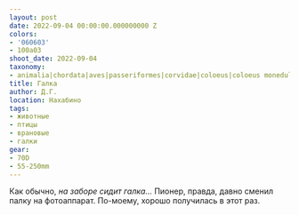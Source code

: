 ```yaml
---
layout: post
date: 2022-09-04 00:00:00.000000000 Z
colors:
- '060603'
- 100a03
shoot_date: 2022-09-04
taxonomy:
- animalia|chordata|aves|passeriformes|corvidae|coloeus|coloeus monedula
title: Галка
author: Д.Г.
location: Нахабино
tags:
- животные
- птицы
- врановые
- галки
gear:
- 70D
- 55-250mm
---
```

Как обычно, _на заборе сидит галка..._ Пионер, правда, давно сменил палку на фотоаппарат. По-моему, хорошо получилась в этот раз.

